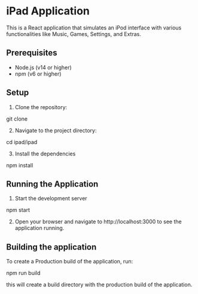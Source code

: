 # iPad Application

This is a React application that simulates an iPod interface with various functionalities like Music, Games, Settings, and Extras.

## Prerequisites

- Node.js (v14 or higher)
- npm (v6 or higher)

## Setup

1. Clone the repository:

git clone <repository-url>

2. Navigate to the project directory:

cd ipad/ipad

3. Install the dependencies

npm install

## Running the Application

1. Start the development server

npm start

2. Open your browser and navigate to http://localhost:3000 to see the application running.

## Building the application

To create a Production build of the application, run: 

npm run build

this will create a build directory with the production build of the application.